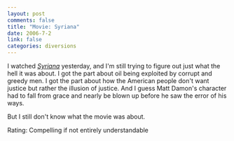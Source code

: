 ```yaml
--- 
layout: post
comments: false
title: "Movie: Syriana"
date: 2006-7-2
link: false
categories: diversions
---
```

I watched <i><a href="http://imdb.com/title/tt0365737/" title="Syriana">Syriana</a></i> yesterday, and I'm still trying to figure out just what the hell it was about. I got the part about oil being exploited by corrupt and greedy men. I got the part about how the American people don't want justice but rather the illusion of justice. And I guess Matt Damon's character had to fall from grace and nearly be blown up before he saw the error of his ways.

But I still don't know what the movie was about.

Rating: Compelling if not entirely understandable
